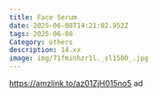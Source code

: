 ```yaml
---
title: Face Serum
date: 2025-06-08T14:21:02.952Z
tags: 2025-06-08
Category: others
description: 14.xx
image: img/71fminhzr1l._sl1500_.jpg
---
```

https://amzlink.to/az01ZjH015no5  ad